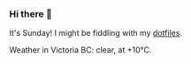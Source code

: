 ### Hi there :wave:

It's Sunday! I might be fiddling with my [dotfiles](https://github.com/bewuethr/dotfiles).

Weather in Victoria BC: clear, at +10°C.
